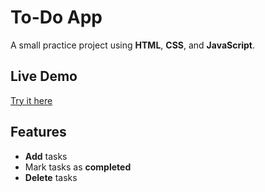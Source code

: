 # To-Do App

A small practice project using **HTML**, **CSS**, and **JavaScript**.

## Live Demo

[Try it here](https://ognjen-simic.github.io/to-do-app-vanillaJS/)

## Features

- **Add** tasks
- Mark tasks as **completed**
- **Delete** tasks